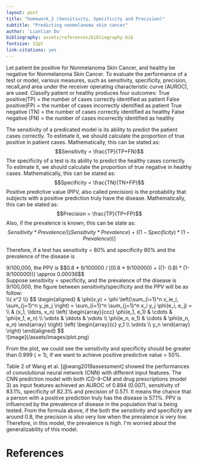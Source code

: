 ```yaml
---
layout: post
title: "homework_2 (Sensitivity, Specificity and Precision)"
subtitle: "Predicting nonmelanoma skin cancer"
author: 'Lianlian Du'
bibliography: assets/references/bibliography.bib
fontsize: 12pt
link-citations: yes
---
```


Let patient be positive for Nonmelanoma Skin Cancer, and healthy be negative for Nonmelanoma Skin Cancer. To evaluate the performance of a test or model, various measures, such as sensitivity,  specificity, precision, recall,and area under the receiver operating characteristic curve (AUROC), are used. Classify patient or healthy produces four outcomes: 
True positive(TP) = the number of cases correctly identified as patient
False positive(FP) = the number of cases incorrectly identified as patient
True negative (TN) = the number of cases correctly identified as healthy
False negative (FN) = the number of cases incorrectly identified as healthy

The sensitivity of a predicated model is its ability to predict the patient cases correctly. To estimate it, we should calculate the proportion of true positive in patient cases. Mathematically, this can be stated as: $$Sensitivity = \frac{TP}{TP+FN}$$
The specificity of a test is its ability to predict the healthy cases correctly. To estimate it, we should calculate the proportion of true negative in healthy cases. Mathematically, this can be stated as: $$Specificity = \frac{TN}{TN+FP}$$
Positive predictive value (PPV, also called precision) is the probability that subjects with a positive prediction truly have the disease. Mathematically, this can be stated as: $$Precision = \frac{TP}{TP+FP}$$ Also, if the prevalence is known, this can be state as: $$Sensitivity * Prevalence / [(Sensitivity * Prevalence) + ((1- Specificity) * (1-Prevalence))]$$

Therefore, if a test has sensitivity = 80% and specificity 80% and the prevalence of the disease is 
<div> 9/100,000, the PPV is $$0.8 * 9/100000 / [(0.8 * 9/100000) + ((1- 0.8) * (1-9/100000))] \approx 0.00036$$ 
</div> 
Suppose sensitivity = specificity, and the prevalence of the disease is 9/100,000, the figure between sensitivity/specificity and the PPV will be as follow:
<div>
\\( x^2 \\)
$$
\begin{aligned}
  & \phi(x,y) = \phi \left(\sum_{i=1}^n x_ie_i, \sum_{j=1}^n y_je_j \right)
  = \sum_{i=1}^n \sum_{j=1}^n x_i y_j \phi(e_i, e_j) = \\
  & (x_1, \ldots, x_n) \left( \begin{array}{ccc}
      \phi(e_1, e_1) & \cdots & \phi(e_1, e_n) \\
      \vdots & \ddots & \vdots \\
      \phi(e_n, e_1) & \cdots & \phi(e_n, e_n)
    \end{array} \right)
  \left( \begin{array}{c}
      y_1 \\
      \vdots \\
      y_n
    \end{array} \right)
\end{aligned}
$$
</div>
![image](/assets/images/plot.png)

<br/>

From the plot, we could see the sensitivity and specificity should be greater than 0.999 ($\approx 1$), if we want to achieve positive predictive value = 50%. 

Table 2 of Wang et al. [@wang2019assessment] showed the performances of convolutional neural network (CNN) with different input features. The CNN prediction model with both ICD-9-CM and drug prescriptions (model 3) as input features achieved an AUROC of 0.894 (0.007), sensitivity of 83.1%, specificity of 82.3% and precision of 0.571. It means the chance that a person with a positive prediction truly has the disease is 57.1%. PPV is influenced by the prevalence of disease in the population that is being tested. From the formula above, if the both the sensitivity and specificity are around 0.8, the precision is also very low when the prevalence is very low. Therefore, in this model, the prevalence is high. I'm worried about the generalizability of this model.  

References
==========


